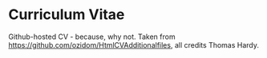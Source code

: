 # Curriculum Vitae

Github-hosted CV - because, why not. Taken from https://github.com/ozidom/HtmlCVAdditionalfiles,
 all credits Thomas Hardy.
